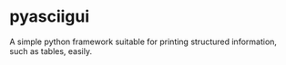 # pyasciigui
A simple python framework suitable for printing structured information, such as tables, easily.
